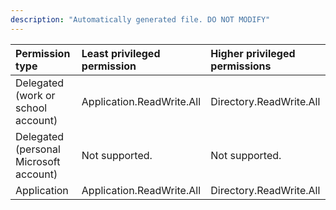 ```yaml
---
description: "Automatically generated file. DO NOT MODIFY"
---
```


|Permission type|Least privileged permission|Higher privileged permissions|
|:---|:---|:---|
|Delegated (work or school account)|Application.ReadWrite.All|Directory.ReadWrite.All|
|Delegated (personal Microsoft account)|Not supported.|Not supported.|
|Application|Application.ReadWrite.All|Directory.ReadWrite.All|

